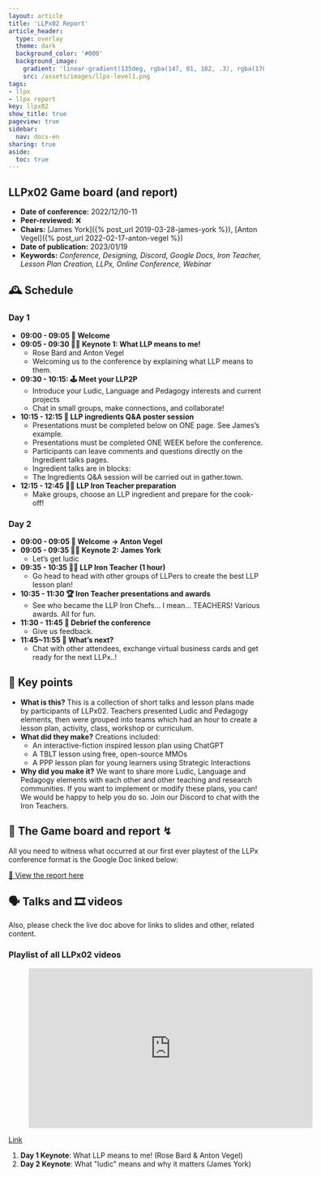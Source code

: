 ```yaml
---
layout: article
title: 'LLPx02 Report'
article_header:
  type: overlay
  theme: dark
  background_color: '#000'
  background_image:
    gradient: 'linear-gradient(135deg, rgba(147, 81, 182, .3), rgba(178, 236, 145, .3))'
    src: /assets/images/llpx-level1.png
tags:
- llpx
- llpx report
key: llpx02
show_title: true
pageview: true
sidebar:
  nav: docs-en
sharing: true
aside:
  toc: true
---
```


<!--more-->

## LLPx02 Game board (and report)

- **Date of conference:** 2022/12/10-11
- **Peer-reviewed:** ❌
- **Chairs:** [James York]({% post_url 2019-03-28-james-york %}), [Anton Vegel]({% post_url 2022-02-17-anton-vegel %})
- **Date of publication:** 2023/01/19
- **Keywords:** *Conference, Designing, Discord, Google Docs, Iron Teacher, Lesson Plan Creation, LLPx, Online Conference, Webinar*

## 🕰 Schedule

### Day 1
- **09:00 - 09:05 👋 Welcome**
- **09:05 - 09:30 👨‍💻 Keynote 1: What LLP means to me!**
  - Rose Bard and Anton Vegel
  - Welcoming us to the conference by explaining what LLP means to them.
- **09:30 - 10:15: 🕹️ Meet your LLP2P**
  - Introduce your Ludic, Language and Pedagogy interests and current projects
  - Chat in small groups, make connections, and collaborate!
- **10:15 - 12:15 🥣 LLP ingredients Q&A poster session**
  - Presentations must be completed below on ONE page. See James’s example.
  - Presentations must be completed ONE WEEK before the conference.
  - Participants can leave comments and questions directly on the Ingredient talks pages.
  - Ingredient talks are in blocks:
  - The Ingredients Q&A session will be carried out in gather.town.
- **12:15 - 12:45 👩‍🍳 LLP Iron Teacher preparation**
  - Make groups, choose an LLP ingredient and prepare for the cook-off!

### Day 2
- **09:00 - 09:05 👋 Welcome → Anton Vegel**
- **09:05 - 09:35 👨‍💻 Keynote 2: James York**
  - Let’s get ludic
- **09:35 - 10:35 👩‍🍳 LLP Iron Teacher (1 hour)**
  - Go head to head with other groups of LLPers to create the best LLP lesson plan!
- **10:35 - 11:30 🏆 Iron Teacher presentations and awards**
  - See who became the LLP Iron Chefs… I mean… TEACHERS! Various awards. All for fun.
- **11:30 - 11:45 💭 Debrief the conference**
  - Give us feedback.
- **11:45~11:55 🤷 What’s next?**
  - Chat with other attendees, exchange virtual business cards and get ready for the next LLPx..!

## 🔑 Key points

- **What is this?** This is a collection of short talks and lesson plans made by participants of LLPx02. Teachers presented Ludic and Pedagogy elements, then were grouped into teams which had an hour to create a lesson plan, activity, class, workshop or curriculum.
- **What did they make?** Creations included: 
  - An interactive-fiction inspired lesson plan using ChatGPT
  - A TBLT lesson using free, open-source MMOs
  - A PPP lesson plan for young learners using Strategic Interactions
- **Why did you make it?** We want to share more Ludic, Language and Pedagogy elements with each other and other teaching and research communities. If you want to implement or modify these plans, you can! We would be happy to help you do so. Join our Discord to chat with the Iron Teachers.


## 🎯 The Game board and report ↯

All you need to witness what occurred at our first ever playtest of the LLPx conference format is the Google Doc linked below:

<a class="button button--success button--rounded button--lg" href="https://docs.google.com/document/d/12YElLKG8LHQ7olJigxjX9RgIP_s6Recil6h9fUC9Mfo/edit?usp=sharing">📝 View the report here</a> 

## 🗣 Talks and 🎞 videos

Also, please check the live doc above for links to slides and other, related content.

### Playlist of all LLPx02 videos

<div class="video">
    <figure>
        <iframe width="560" height="315" src="https://www.youtube.com/embed/videoseries?list=PLGV-RjgaHJzF8MnfsLUeUtqCDyJogTMRD" title="YouTube video player" frameborder="0" allow="accelerometer; autoplay; clipboard-write; encrypted-media; gyroscope; picture-in-picture; web-share" allowfullscreen></iframe>
    </figure>
</div>

[Link](https://www.youtube.com/watch?v=cQhQv-dXM3s&list=PLGV-RjgaHJzF8MnfsLUeUtqCDyJogTMRD)


1. **Day 1 Keynote**: What LLP means to me! (Rose Bard & Anton Vegel)
2. **Day 2 Keynote**: What "ludic" means and why it matters (James York)

